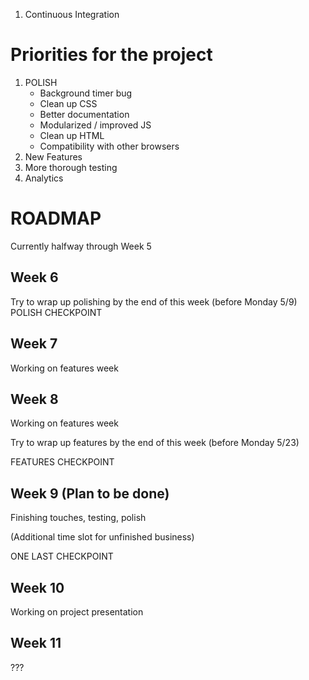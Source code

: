1. Continuous Integration
# Priorities for the project
1. POLISH
    * Background timer bug
    * Clean up CSS
    * Better documentation
    * Modularized / improved JS
    * Clean up HTML
    * Compatibility with other browsers
2. New Features
3. More thorough testing
4. Analytics


# ROADMAP
Currently halfway through Week 5

## Week 6
Try to wrap up polishing by the end of this week (before Monday 5/9)
POLISH CHECKPOINT

## Week 7
Working on features week

## Week 8
Working on features week

Try to wrap up features by the end of this week (before Monday 5/23)

FEATURES CHECKPOINT

## Week 9 (Plan to be done)
Finishing touches, testing, polish

(Additional time slot for unfinished business)

ONE LAST CHECKPOINT

## Week 10
Working on project presentation

## Week 11
???

